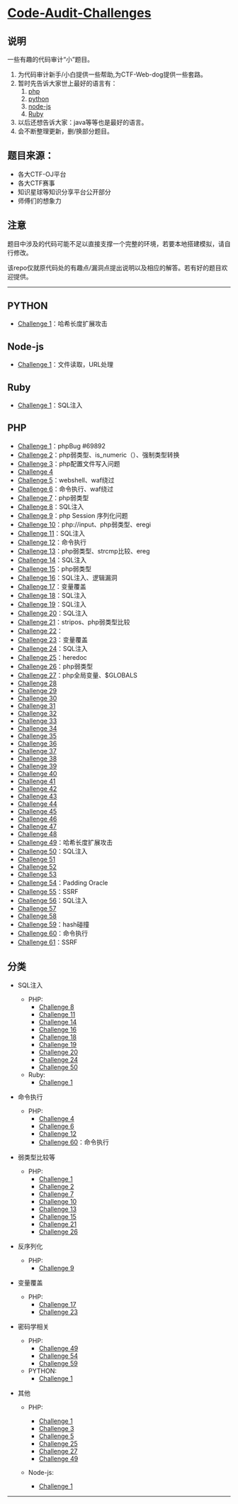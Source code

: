 # [Code-Audit-Challenges](https://github.com/CHYbeta/Code-Audit-Challenges)

## 说明
一些有趣的代码审计“小”题目。

1. 为代码审计新手/小白提供一些帮助,为CTF-Web-dog提供一些套路。
2. 暂时先告诉大家世上最好的语言有：
     1. [php](https://github.com/CHYbeta/Code-Audit-Challenges#php)
     2. [python](https://github.com/CHYbeta/Code-Audit-Challenges#python)
     3. [node-js](https://github.com/CHYbeta/Code-Audit-Challenges#node-js)
     4. [Ruby](https://github.com/CHYbeta/Code-Audit-Challenges#ruby)
3. 以后还想告诉大家：java等等也是最好的语言。
4. 会不断整理更新，删/换部分题目。

## 题目来源：
+ 各大CTF-OJ平台
+ 各大CTF赛事
+ 知识星球等知识分享平台公开部分
+ 师傅们的想象力

## 注意
题目中涉及的代码可能不足以直接支撑一个完整的环境，若要本地搭建模拟，请自行修改。

该repo仅就原代码处的有趣点/漏洞点提出说明以及相应的解答。若有好的题目欢迎提供。

---
## PYTHON 
* [Challenge 1](python/challenge-1.md)：哈希长度扩展攻击

## Node-js
* [Challenge 1](node-js/challenge-1.md)：文件读取，URL处理

## Ruby
* [Challenge 1](ruby/challenge-1.md)：SQL注入

## PHP
* [Challenge 1](php/challenge-1.md)：phpBug #69892
* [Challenge 2](php/challenge-2.md)：php弱类型、is_numeric（）、强制类型转换
* [Challenge 3](php/challenge-3.md)：php配置文件写入问题
* [Challenge 4](php/challenge-4.md)
* [Challenge 5](php/challenge-5.md)：webshell、waf绕过
* [Challenge 6](php/challenge-6.md)：命令执行、waf绕过
* [Challenge 7](php/challenge-7.md)：php弱类型
* [Challenge 8](php/challenge-8.md)：SQL注入
* [Challenge 9](php/challenge-9.md)：php Session 序列化问题
* [Challenge 10](php/challenge-10.md)：php://input、php弱类型、eregi
* [Challenge 11](php/challenge-11.md)：SQL注入
* [Challenge 12](php/challenge-12.md)：命令执行
* [Challenge 13](php/challenge-13.md)：php弱类型、strcmp比较、ereg
* [Challenge 14](php/challenge-14.md)：SQL注入
* [Challenge 15](php/challenge-15.md)：php弱类型
* [Challenge 16](php/challenge-16.md)：SQL注入、逻辑漏洞
* [Challenge 17](php/challenge-17.md)：变量覆盖
* [Challenge 18](php/challenge-18.md)：SQL注入
* [Challenge 19](php/challenge-19.md)：SQL注入
* [Challenge 20](php/challenge-20.md)：SQL注入
* [Challenge 21](php/challenge-21.md)：stripos、php弱类型比较
* [Challenge 22](php/challenge-22.md)： 
* [Challenge 23](php/challenge-23.md)：变量覆盖
* [Challenge 24](php/challenge-24.md)：SQL注入
* [Challenge 25](php/challenge-25.md)：heredoc
* [Challenge 26](php/challenge-26.md)：php弱类型
* [Challenge 27](php/challenge-27.md)：php全局变量、$GLOBALS
* [Challenge 28](php/challenge-28.md)
* [Challenge 29](php/challenge-29.md)
* [Challenge 30](php/challenge-30.md)
* [Challenge 31](php/challenge-31.md)
* [Challenge 32](php/challenge-32.md)
* [Challenge 33](php/challenge-33.md)
* [Challenge 34](php/challenge-34.md)
* [Challenge 35](php/challenge-35.md)
* [Challenge 36](php/challenge-36.md)
* [Challenge 37](php/challenge-37.md)
* [Challenge 38](php/challenge-38.md)
* [Challenge 39](php/challenge-39.md)
* [Challenge 40](php/challenge-40.md)
* [Challenge 41](php/challenge-41.md)
* [Challenge 42](php/challenge-42.md)
* [Challenge 43](php/challenge-43.md)
* [Challenge 44](php/challenge-44.md)
* [Challenge 45](php/challenge-45.md)
* [Challenge 46](php/challenge-46.md)
* [Challenge 47](php/challenge-47.md)
* [Challenge 48](php/challenge-48.md)
* [Challenge 49](php/challenge-49.md)：哈希长度扩展攻击
* [Challenge 50](php/challenge-50.md)：SQL注入
* [Challenge 51](php/challenge-51.md)
* [Challenge 52](php/challenge-52.md)
* [Challenge 53](php/challenge-53.md)
* [Challenge 54](php/challenge-54.md)：Padding Oracle
* [Challenge 55](php/challenge-55.md)：SSRF
* [Challenge 56](php/challenge-56.md)：SQL注入
* [Challenge 57](php/challenge-57.md)
* [Challenge 58](php/challenge-58.md)
* [Challenge 59](php/challenge-59.md)：hash碰撞
* [Challenge 60](php/challenge-60.md)：命令执行
* [Challenge 61](php/challenge-61.md)：SSRF





## 分类
+ SQL注入
    + PHP:
        + [Challenge 8](php/challenge-8.md)
        + [Challenge 11](php/challenge-11.md)
        + [Challenge 14](php/challenge-14.md)
        + [Challenge 16](php/challenge-16.md)
        + [Challenge 18](php/challenge-18.md) 
        + [Challenge 19](php/challenge-19.md) 
        + [Challenge 20](php/challenge-20.md)
        + [Challenge 24](php/challenge-24.md)
        + [Challenge 50](php/challenge-50.md)
    + Ruby:
        + [Challenge 1](ruby/challenge-1.md)
+ 命令执行
    + PHP:
        + [Challenge 4](php/challenge-4.md)
        + [Challenge 6](php/challenge-6.md)
        + [Challenge 12](php/challenge-12.md)
        + [Challenge 60](php/challenge-60.md)：命令执行

+ 弱类型比较等
    + PHP:
        + [Challenge 1](php/challenge-1.md)
        + [Challenge 2](php/challenge-2.md)
        + [Challenge 7](php/challenge-7.md)
        + [Challenge 10](php/challenge-10.md)
        + [Challenge 13](php/challenge-13.md)
        + [Challenge 15](php/challenge-15.md)
        + [Challenge 21](php/challenge-21.md)
        + [Challenge 26](php/challenge-26.md)
+ 反序列化
    + PHP:
        + [Challenge 9](php/challenge-9.md)
+ 变量覆盖
    + PHP:
        + [Challenge 17](php/challenge-17.md)
        + [Challenge 23](php/challenge-23.md)
+ 密码学相关
    + PHP:
        + [Challenge 49](php/challenge-49.md)
        + [Challenge 54](php/challenge-54.md)
        + [Challenge 59](php/challenge-59.md)
    + PYTHON:
        + [Challenge 1](python/challenge-1.md)
+ 其他
    + PHP:
        + [Challenge 1](php/challenge-1.md)
        + [Challenge 3](php/challenge-3.md)
        + [Challenge 5](php/challenge-5.md)
        + [Challenge 25](php/challenge-25.md)
        + [Challenge 27](php/challenge-27.md)
        + [Challenge 49](php/challenge-49.md)
        
    + Node-js:
        + [Challenge 1](node-js/challenge-1.md)
---



